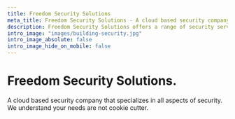 ```yaml
---
title: Freedom Security Solutions
meta_title: Freedom Security Solutions - A cloud based security company
description: Freedom Security Solutions offers a range of security services to help your business. We specialize in all aspects of security. We understand your needs are not cookie cutter.
intro_image: "images/building-security.jpg"
intro_image_absolute: false
intro_image_hide_on_mobile: false
---
```


# Freedom Security Solutions.

A cloud based security company that specializes in all aspects of security. We understand your needs are not cookie cutter.